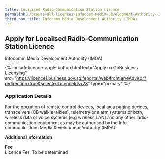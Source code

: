```yaml
---
title: Localised Radio-Communication Station Licence
permalink: /browse-all-licences/Infocomm-Media-Development-Authority-(IMDA)/Localised-Radio-Communication-Station-Licence
third_nav_title: Infocomm Media Development Authority (IMDA)
---
```


## Apply for Localised Radio-Communication Station Licence

Infocomm Media Development Authority (IMDA)

{% include licence-apply-button.html text="Apply on GoBusiness Licensing" src="https://licence1.business.gov.sg/feportal/web/frontier/eAdvisor?redirection=true&selectedLicenceIds=28" type="primary" %}

<H3>Application Details</H3>

<p>For the operation of remote control devices, local area paging devices, transceivers (CB walkie talkies), telemetry or alarm systems or both, wireless data or voice systems (e.g wireless LAN) and any other radio-communication equipment as may be authorised by the Info-communications Media Development Authority (IMDA).</p>

<strong>Additional Information</strong>

<p><strong>Fee</strong><br />Licence Fee: To be determined</p>

